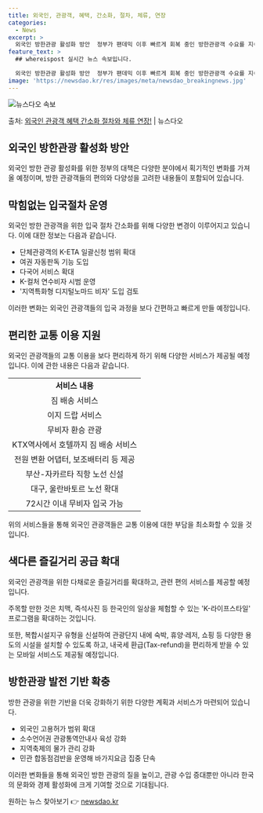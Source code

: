 ```yaml
---
title: 외국인, 관광객, 혜택, 간소화, 절차, 체류, 연장
categories:
  - News
excerpt: >
  외국인 방한관광 활성화 방안  정부가 팬데믹 이후 빠르게 회복 중인 방한관광객 수요를 지속적으로 견인하기 위…
feature_text: >
  ## whereispost 실시간 뉴스 속보입니다.

  외국인 방한관광 활성화 방안  정부가 팬데믹 이후 빠르게 회복 중인 방한관광객 수요를 지속적으로 견인하기 위…
image: 'https://newsdao.kr/res/images/meta/newsdao_breakingnews.jpg'
---
```


![뉴스다오 속보](https://newsdao.kr/res/images/meta/newsdao_breakingnews.jpg)

<p>출처: <a href="https://newsdao.kr/4277" rel="dofollow">외국인 관광객 혜택 간소화 절차와 체류 연장!</a> | 뉴스다오</p>

<h2 data-ke-size="size26">외국인 방한관광 활성화 방안</h2>
외국인 방한 관광 활성화를 위한 정부의 대책은 다양한 분야에서 획기적인 변화를 가져올 예정이며, 방한 관광객들의 편의와 다양성을 고려한 내용들이 포함되어 있습니다.

<h2 data-ke-size="size24">막힘없는 입국절차 운영</h2>
외국인 방한 관광객을 위한 입국 절차 간소화를 위해 다양한 변경이 이루어지고 있습니다. 이에 대한 정보는 다음과 같습니다.
<ul>
  <li>단체관광객의 K-ETA 일괄신청 범위 확대</li>
  <li>여권 자동판독 기능 도입</li>
  <li>다국어 서비스 확대</li>
  <li>K-컬처 연수비자 시범 운영</li>
  <li>'지역특화형 디지털노마드 비자' 도입 검토</li>
</ul>
이러한 변화는 외국인 관광객들의 입국 과정을 보다 간편하고 빠르게 만들 예정입니다.

<h2 data-ke-size="size24">편리한 교통 이용 지원</h2>
외국인 관광객들의 교통 이용을 보다 편리하게 하기 위해 다양한 서비스가 제공될 예정입니다. 이에 관한 내용은 다음과 같습니다.
<table>
  <tr>
    <td style="text-align: center; height: 17px;"><b>서비스 내용</b></td>
  </tr>
  <tr>
    <td style="text-align: center; height: 17px;">짐 배송 서비스</td>
  </tr>
  <tr>
    <td style="text-align: center; height: 17px;">이지 드랍 서비스</td>
  </tr>
  <tr>
    <td style="text-align: center; height: 17px;">무비자 환승 관광</td>
  </tr>
  <tr>
    <td style="text-align: center; height: 17px;">KTX역사에서 호텔까지 짐 배송 서비스</td>
  </tr>
  <tr>
    <td style="text-align: center; height: 17px;">전원 변환 어댑터, 보조배터리 등 제공</td>
  </tr>
  <tr>
    <td style="text-align: center; height: 17px;">부산-자카르타 직항 노선 신설</td>
  </tr>
  <tr>
    <td style="text-align: center; height: 17px;">대구, 울란바토르 노선 확대</td>
  </tr>
  <tr>
    <td style="text-align: center; height: 17px;">72시간 이내 무비자 입국 가능</td>
  </tr>
</table>
위의 서비스들을 통해 외국인 관광객들은 교통 이용에 대한 부담을 최소화할 수 있을 것입니다.

<h2 data-ke-size="size24">색다른 즐길거리 공급 확대</h2>
외국인 관광객을 위한 다채로운 즐길거리를 확대하고, 관련 편의 서비스를 제공할 예정입니다.
<p data-ke-size="size16">주목할 만한 것은 치맥, 즉석사진 등 한국인의 일상을 체험할 수 있는 'K-라이프스타일' 프로그램을 확대하는 것입니다.</p>
또한, 복합시설지구 유형을 신설하여 관광단지 내에 숙박, 휴양·레저, 쇼핑 등 다양한 용도의 시설을 설치할 수 있도록 하고, 내국세 환급(Tax-refund)을 편리하게 받을 수 있는 모바일 서비스도 제공될 예정입니다.

<h2 data-ke-size="size24">방한관광 발전 기반 확충</h2>
방한 관광을 위한 기반을 더욱 강화하기 위한 다양한 계획과 서비스가 마련되어 있습니다.
<ul>
  <li>외국인 고용허가 범위 확대</li>
  <li>소수언어권 관광통역안내사 육성 강화</li>
  <li>지역축제의 물가 관리 강화</li>
  <li>민관 합동점검반을 운영해 바가지요금 집중 단속</li>
</ul>
이러한 변화들을 통해 외국인 방한 관광의 질을 높이고, 관광 수입 증대뿐만 아니라 한국의 문화와 경제 활성화에 크게 기여할 것으로 기대됩니다. 

원하는 뉴스 찾아보기 👉 <a href="https://newsdao.kr" rel="dofollow">newsdao.kr</a>



